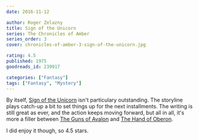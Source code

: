 ```yaml
---
date: 2016-11-12

author: Roger Zelazny
title: Sign of the Unicorn
series: The Chronicles of Amber
series_order: 3
cover: chronicles-of-amber-3-sign-of-the-unicorn.jpg

rating: 4.5
published: 1975
goodreads_id: 239917

categories: ["Fantasy"]
tags: ["Fantasy", "Mystery"]
---
```


By itself, [Sign of the Unicorn]() isn't particulary outstanding. The storyline plays catch-up a bit to set things up for the next installments. The writing is still great as ever, and the action keeps moving forward, but all in all, it's more a filler between [The Guns of Avalon](2016-11-10-Roger-Zelazny---The-Guns-of-Avalon.md) and [The Hand of Oberon](2016-11-15-Roger-Zelazny---The-Hand-of-Oberon.md).

I did enjoy it though, so 4.5 stars.
